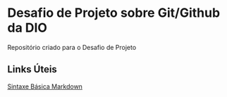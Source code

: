 #  Desafio de  Projeto sobre Git/Github da DIO
Repositório criado para o Desafio de Projeto

## Links  Úteis
[Sintaxe Básica Markdown](https://www.markdownguide.org/basic-syntax/)
